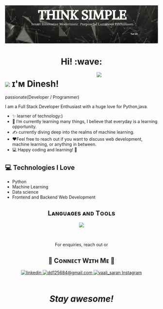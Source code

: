 [![Social banner for SARAN-SMART-2004](https://github.com/SARAN-SMART-2004/SARAN-SMART-2004/blob/main/assets/Banner.jpeg)](https://saran-smart-2004.github.io/Personal-Portfolio/)
<h1 align='center'> Hi! :wave:</h1>

<!--Night Owl image-->
<div>
  <img align="right" width="40%" src="https://owlbertsio-resized.s3.amazonaws.com/Popper.psd.full.png">
</div>

<!--Header Name-->
# <img src="https://emojis.slackmojis.com/emojis/images/1531849430/4246/blob-sunglasses.gif?1531849430" width="30"/> ɪ'ᴍ Dinesh! 
passionate(Developer / Programmer)
<br /> 

<!--Start Intro-->               
<p align="left">I am a Full Stack Developer Enthusiast with a huge love for Python,java. </p>

- ✨ learner of technology:)
- 🌱 I’m currently learning many things, I believe that everyday is a learning opportunity.
- ✍ currently diving deep into the realms of machine learning. 
- ❤Feel free to reach out if you want to discuss web development, machine learning, or anything in between.
- 💻 Happy coding and learning! 🚀
<!--End Intro-->

## :computer: Technologies I Love
* Python
* Machine Learning
* Data science
* Frontend and Backend Web Development


      
<h2 align="center">Lᴀɴɢᴜᴀɢᴇs ᴀɴᴅ Tᴏᴏʟs</h2> 
<p align="center">
<img width="500px"  src="https://skillicons.dev/icons?i=py,c,java,js,html,css,bootstrap,flask,django,mongodb,git,vscod,jquery,github,mysql,sqlite&perline=10"  />
</p>
<br />





<!--Contact Section--> 
<p align='center'>For enquiries, reach out or</p>


<h2 align="center">🤝 Cᴏɴɴᴇᴄᴛ Wɪᴛʜ Mᴇ 🤝 </h2>
<div align="center">
 <a href="https://www.linkedin.com/in/Dinez-JD/" target="_blank">
<img src=https://img.shields.io/badge/linkedin-%231E77B5.svg?&style=for-the-badge&logo=linkedin&logoColor=white alt=linkedin style="margin-bottom: 5px;" />
</a>
  
<a href="mailto:dd125684@gmail.com" target="_blank">
<img src="https://img.shields.io/badge/Gmail-D14836?style=for-the-badge&logo=gmail&logoColor=white" alt=dd125684@gmail.com mail style="margin-bottom: 5px;" />
</a>

<a href="https://www.instagram.com/dinez_30" target="_blank">
<img src="https://img.shields.io/badge/Instagram-E4405F?style=for-the-badge&logo=instagram&logoColor=white" alt="vaali_saran Instagram" style="margin-bottom:5px;"/>
</a>

</div>
<br/>

<h1 align='center'><i>Stay awesome!</i></h1>
